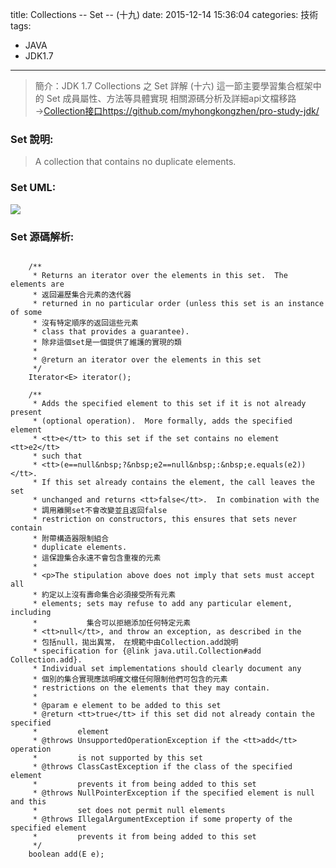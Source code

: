 title: Collections -- Set -- (十九)
date: 2015-12-14 15:36:04
categories: 技術
tags:
- JAVA
- JDK1.7
---
> 簡介：JDK 1.7 Collections 之 Set 詳解 (十六)
> 這一節主要學習集合框架中的 Set 成員屬性、方法等具體實現
> 相關源碼分析及詳細api文檔移路→[Collection接口https://github.com/myhongkongzhen/pro-study-jdk/](https://github.com/myhongkongzhen/pro-study-jdk/tree/master/src/main/java/z/z/w/jdk/collections)

<!--more-->

### Set 說明:
> A collection that contains no duplicate elements.

### Set UML:
<img src="/images/JDK/Collections/Collection-Set.png"  />

### Set 源碼解析:
```

    /**
     * Returns an iterator over the elements in this set.  The elements are
     * 返回遍歷集合元素的迭代器
     * returned in no particular order (unless this set is an instance of some
     * 沒有特定順序的返回這些元素
     * class that provides a guarantee).
     * 除非這個set是一個提供了維護的實現的類
     *
     * @return an iterator over the elements in this set
     */
    Iterator<E> iterator();

    /**
     * Adds the specified element to this set if it is not already present
     * (optional operation).  More formally, adds the specified element
     * <tt>e</tt> to this set if the set contains no element <tt>e2</tt>
     * such that
     * <tt>(e==null&nbsp;?&nbsp;e2==null&nbsp;:&nbsp;e.equals(e2))</tt>.
     * If this set already contains the element, the call leaves the set
     * unchanged and returns <tt>false</tt>.  In combination with the
     * 調用離開set不會改變並且返回false
     * restriction on constructors, this ensures that sets never contain
     * 附帶構造器限制組合
     * duplicate elements.
     * 這保證集合永遠不會包含重複的元素
     *
     * <p>The stipulation above does not imply that sets must accept all
     * 約定以上沒有壽命集合必須接受所有元素
     * elements; sets may refuse to add any particular element, including
     *           集合可以拒絕添加任何特定元素
     * <tt>null</tt>, and throw an exception, as described in the
     * 包括null，拋出異常， 在規範中由Collection.add說明
     * specification for {@link java.util.Collection#add Collection.add}.
     * Individual set implementations should clearly document any
     * 個別的集合實現應該明確文檔任何限制他們可包含的元素
     * restrictions on the elements that they may contain.
     *
     * @param e element to be added to this set
     * @return <tt>true</tt> if this set did not already contain the specified
     *         element
     * @throws UnsupportedOperationException if the <tt>add</tt> operation
     *         is not supported by this set
     * @throws ClassCastException if the class of the specified element
     *         prevents it from being added to this set
     * @throws NullPointerException if the specified element is null and this
     *         set does not permit null elements
     * @throws IllegalArgumentException if some property of the specified element
     *         prevents it from being added to this set
     */
    boolean add(E e);

```
